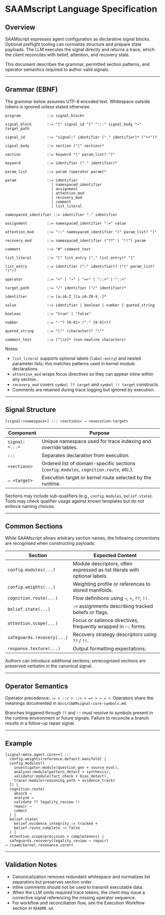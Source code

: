 # SAAMscript Language Specification


## Overview

SAAMscript expresses agent configuration as declarative signal blocks. Optional preflight tooling can normalize structure and prepare state payloads. The LLM executes the signal directly and returns a trace, which the client reconciles with belief, attention, and recovery state.

This document describes the grammar, permitted section patterns, and operator semantics required to author valid signals.

---

## Grammar (EBNF)

The grammar below assumes UTF-8 encoded text. Whitespace outside tokens is ignored unless stated otherwise.

```ebnf
program            ::= signal_block+

signal_block       ::= "[" signal_id "]" ":::" signal_body "→" target_path

signal_id          ::= "signal:" identifier ("." identifier)* ("++")?

signal_body        ::= section ("|" section)*

section            ::= keyword "(" param_list? ")"

keyword            ::= identifier ("." identifier)*

param_list         ::= param (operator param)*

param              ::= identifier
                     | namespaced_identifier
                     | assignment
                     | attention_mod
                     | recovery_mod
                     | comment
                     | list_literal

namespaced_identifier ::= identifier "." identifier

assignment         ::= namespaced_identifier ":=" value

attention_mod      ::= "~:" namespaced_identifier "(" param_list? ")"

recovery_mod       ::= namespaced_identifier ("??" | "!!") param

comment            ::= "#" comment_text

list_literal       ::= "[" list_entry ("," list_entry)* "]"

list_entry         ::= identifier (":" identifier)? ("(" param_list? ")")?

operator           ::= "+" | "→" | "=>" | "::>" | "::<"

target_path        ::= "/" identifier ("/" identifier)*

identifier         ::= [a-zA-Z_][a-zA-Z0-9_-]*

value              ::= identifier | boolean | number | quoted_string

boolean            ::= "true" | "false"

number             ::= "-"? [0-9]+ ("." [0-9]+)?

quoted_string      ::= "\"" (character)* "\""

comment_text       ::= [^\\n]* (non-newline characters)
```

Notes:
- `list_literal` supports optional labels (`label:entry`) and nested parameter lists; this matches patterns used in kernel module declarations.
- `attention_mod` wraps focus directives so they can appear inline within any section.
- `recovery_mod` covers `symbol ?? target` and `symbol !! target` constructs.
- Comments are retained during trace logging but ignored by execution.

---

## Signal Structure

```saam
[signal:<namespace>] ::: <sections> → <execution-target>
```

| Component        | Purpose                                                                                     |
|------------------|---------------------------------------------------------------------------------------------|
| `signal:<...>`   | Unique namespace used for trace indexing and override tables.                               |
| `:::`            | Separates declaration from execution.                                                       |
| `<sections>`     | Ordered list of domain-specific sections (`config.modules`, `cognition.route`, etc.).       |
| `→ <target>`     | Execution target or kernel route selected by the runtime.                                   |

Sections may include sub-qualifiers (e.g., `config.modules`, `belief.state`). Tools may check qualifier usage against known templates but do not enforce naming choices.

---

## Common Sections

While SAAMscript allows arbitrary section names, the following conventions are recognised when constructing payloads:

| Section                   | Expected Content                                                                    |
|---------------------------|--------------------------------------------------------------------------------------|
| `config.modules(...)`     | Module descriptors, often expressed as list literals with optional labels.          |
| `config.weights(...)`     | Weighting profile or references to stored manifolds.                               |
| `cognition.route(...)`    | Flow definitions using `→`, `+`, `??`, `!!`.                                        |
| `belief.state(...)`       | `:=` assignments describing tracked beliefs or flags.                               |
| `attention.scope(...)`    | Focus or salience directives, frequently wrapped in `~:` forms.                     |
| `safeguards.recovery(...)`| Recovery strategy descriptors using `??` / `!!`.                                    |
| `response.texture(...)`   | Output formatting expectations.                                                     |

Authors can introduce additional sections; unrecognised sections are preserved verbatim in the canonical signal.

---

## Operator Semantics

Operator precedence: `:= > ::< > ::> > => > → > +`. Operators share the meanings documented in `docs/SAAMsignal-core-symbols.md`.

Branches triggered through `??` and `!!` must resolve to symbols present in the runtime environment or future signals. Failure to reconcile a branch results in a follow-up repair signal.

---

## Example

```saam
[signal:meta.agent.core++] :::
  config.weights(reference.default.manifold) |
  config.modules([
    investigator:module(question_gen + source_eval),
    analyzer:module(pattern_detect + synthesis),
    validator:module(fact_check + bias_detect),
    tracer:module(reasoning_path + evidence_track)
  ]) |
  cognition.route(
    absorb →
    analyze →
    validate ?? legality_review !!
    repair →
    commit
  ) |
  belief.state(
    belief.evidence_integrity := tracked +
    belief.route_complete := false
  ) |
  attention.scope(precision + completeness) |
  safeguards.recovery(legality_review → repair)
→ /saam/kernel.resonance.core++
```

---

## Validation Notes

- Canonicalization removes redundant whitespace and normalizes list separators but preserves section order.  
- Inline comments should not be used to transmit executable data.  
- When the LLM omits required trace tokens, the client may issue a corrective signal referencing the missing operator sequence.  
- For workflow and reconciliation flow, see the Execution Workflow section in `README.md`.
